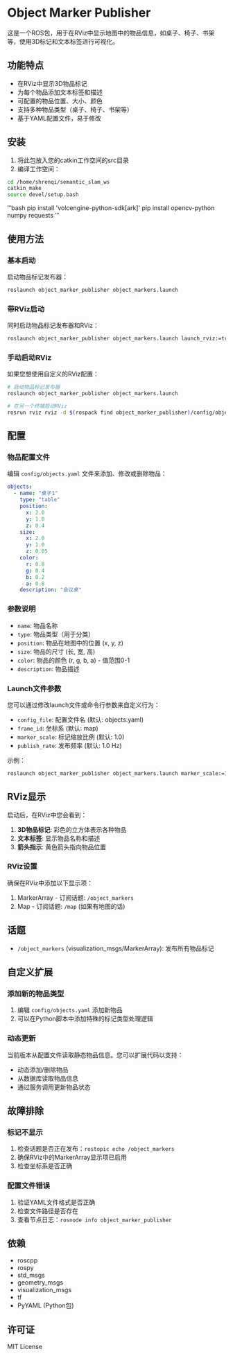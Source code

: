 # Object Marker Publisher

这是一个ROS包，用于在RViz中显示地图中的物品信息，如桌子、椅子、书架等，使用3D标记和文本标签进行可视化。

## 功能特点

- 在RViz中显示3D物品标记
- 为每个物品添加文本标签和描述
- 可配置的物品位置、大小、颜色
- 支持多种物品类型（桌子、椅子、书架等）
- 基于YAML配置文件，易于修改

## 安装

1. 将此包放入您的catkin工作空间的src目录
2. 编译工作空间：
```bash
cd /home/shrenqi/semantic_slam_ws
catkin_make
source devel/setup.bash
```

‵‵‵bash
pip install 'volcengine-python-sdk[ark]'
pip install opencv-python numpy requests
‵‵‵

## 使用方法

### 基本启动

启动物品标记发布器：
```bash
roslaunch object_marker_publisher object_markers.launch
```

### 带RViz启动

同时启动物品标记发布器和RViz：
```bash
roslaunch object_marker_publisher object_markers.launch launch_rviz:=true
```

### 手动启动RViz

如果您想使用自定义的RViz配置：
```bash
# 启动物品标记发布器
roslaunch object_marker_publisher object_markers.launch

# 在另一个终端启动RViz
rosrun rviz rviz -d $(rospack find object_marker_publisher)/config/objects.rviz
```

## 配置

### 物品配置文件

编辑 `config/objects.yaml` 文件来添加、修改或删除物品：

```yaml
objects:
  - name: "桌子1"
    type: "table"
    position:
      x: 2.0
      y: 1.0
      z: 0.4
    size:
      x: 2.0
      y: 1.0
      z: 0.05
    color:
      r: 0.8
      g: 0.4
      b: 0.2
      a: 0.8
    description: "会议桌"
```

### 参数说明

- `name`: 物品名称
- `type`: 物品类型（用于分类）
- `position`: 物品在地图中的位置 (x, y, z)
- `size`: 物品的尺寸 (长, 宽, 高)
- `color`: 物品的颜色 (r, g, b, a) - 值范围0-1
- `description`: 物品描述

### Launch文件参数

您可以通过修改launch文件或命令行参数来自定义行为：

- `config_file`: 配置文件名 (默认: objects.yaml)
- `frame_id`: 坐标系 (默认: map)
- `marker_scale`: 标记缩放比例 (默认: 1.0)
- `publish_rate`: 发布频率 (默认: 1.0 Hz)

示例：
```bash
roslaunch object_marker_publisher object_markers.launch marker_scale:=1.5 publish_rate:=2.0
```

## RViz显示

启动后，在RViz中您会看到：

1. **3D物品标记**: 彩色的立方体表示各种物品
2. **文本标签**: 显示物品名称和描述
3. **箭头指示**: 黄色箭头指向物品位置

### RViz设置

确保在RViz中添加以下显示项：

1. MarkerArray - 订阅话题: `/object_markers`
2. Map - 订阅话题: `/map` (如果有地图的话)

## 话题

- `/object_markers` (visualization_msgs/MarkerArray): 发布所有物品标记

## 自定义扩展

### 添加新的物品类型

1. 编辑 `config/objects.yaml` 添加新物品
2. 可以在Python脚本中添加特殊的标记类型处理逻辑

### 动态更新

当前版本从配置文件读取静态物品信息。您可以扩展代码以支持：
- 动态添加/删除物品
- 从数据库读取物品信息
- 通过服务调用更新物品状态

## 故障排除

### 标记不显示
1. 检查话题是否正在发布：`rostopic echo /object_markers`
2. 确保RViz中的MarkerArray显示项已启用
3. 检查坐标系是否正确

### 配置文件错误
1. 验证YAML文件格式是否正确
2. 检查文件路径是否存在
3. 查看节点日志：`rosnode info object_marker_publisher`

## 依赖

- roscpp
- rospy
- std_msgs
- geometry_msgs
- visualization_msgs
- tf
- PyYAML (Python包)

## 许可证

MIT License
